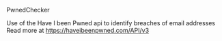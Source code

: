 PwnedChecker 


Use of the Have I been Pwned api to identify breaches of email addresses
Read more at https://haveibeenpwned.com/API/v3

